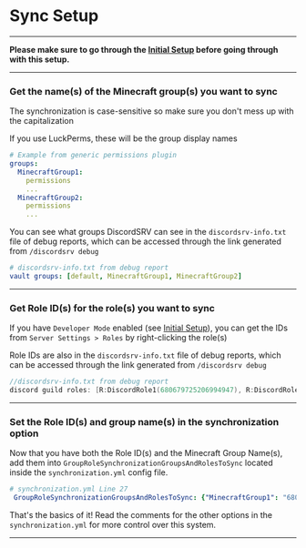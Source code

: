 # Sync Setup

***
**Please make sure to go through the [Initial Setup](initial-setup.md) before going through with this setup.**
***
 
### Get the name(s) of the Minecraft group(s) you want to sync

The synchronization is case-sensitive so make sure you don't mess up with the capitalization

If you use LuckPerms, these will be the group display names

```yaml
# Example from generic permissions plugin
groups:
  MinecraftGroup1:
    permissions
    ...
  MinecraftGroup2:
    permissions
    ...
```

You can see what groups DiscordSRV can see in the `discordsrv-info.txt` file of debug reports, which can be accessed through the link generated from `/discordsrv debug`  

```yaml
# discordsrv-info.txt from debug report
vault groups: [default, MinecraftGroup1, MinecraftGroup2]
```  

---

### Get Role ID(s) for the role(s) you want to sync  

If you have `Developer Mode` enabled (see [Initial Setup](initial-setup.md)), you can get the IDs from `Server Settings > Roles` by right-clicking the role(s)  

Role IDs are also in the `discordsrv-info.txt` file of debug reports, which can be accessed through the link generated from `/discordsrv debug`  

```C++
//discordsrv-info.txt from debug report
discord guild roles: [R:DiscordRole1(680679725206994947), R:DiscordRole2(680679790025506861)]
```

---

### Set the Role ID(s) and group name(s) in the synchronization option

Now that you have both the Role ID(s) and the Minecraft Group Name(s), add them into `GroupRoleSynchronizationGroupsAndRolesToSync` located inside the `synchronization.yml` config file.
```yaml
# synchronization.yml Line 27
 GroupRoleSynchronizationGroupsAndRolesToSync: {"MinecraftGroup1": "680679725206994947", "MinecraftGroup2": "680679790025506861"}
```

That's the basics of it! Read the comments for the other options in the `synchronization.yml` for more control over this system.

---
